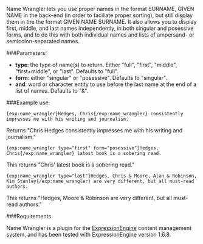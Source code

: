 Name Wrangler lets you use proper names in the format SURNAME, GIVEN NAME in the back-end (in order to faciliate proper sorting), but still display them in the the format GIVEN NAME SURNAME. It also allows you to display first, middle, and last names independently, in both singular and posessive forms, and to do this with both individual names and lists of ampersand- or semicolon-separated names.

###Parameters:

- **type**: the type of name(s) to return. Either "full", "first", "middle", "first+middle", or "last".  Defaults to "full".
- **form**: either "singular" or "posessive". Defaults to "singular".
- **and**: word or character entity to use  before the last name at the end of a list of names.  Defaults to "&amp;".

###Example use:

`{exp:name_wrangler}Hedges, Chris{/exp:name_wrangler} consistently impresses me with his writing and journalism.`

Returns "Chris Hedges consistently impresses me with his writing and journalism."

`{exp:name_wrangler type="first" form="posessive"}Hedges, Chris{/exp:name_wrangler} latest book is a sobering read.`

This returns "Chris' latest book is a sobering read."

`{exp:name_wrangler type="last"}Hedges, Chris & Moore, Alan & Robinson, Kim Stanley{/exp:name_wrangler} are very different, but all must-read authors.`

This returns "Hedges, Moore & Robinson are very different, but all must-read authors."

###Requirements

Name Wrangler is a plugin for the [ExpressionEngine](http://expressionengine.com) content management system, and has been tested with ExpressionEngine version 1.6.8.
